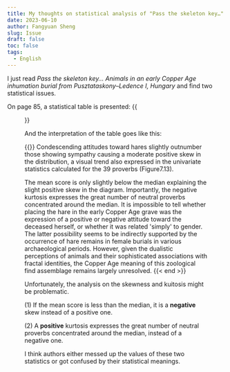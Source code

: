```yaml
---
title: My thoughts on statistical analysis of "Pass the skeleton key…"
date: 2023-06-10
author: Fangyuan Sheng
slug: Issue
draft: false
toc: false
tags:
  - English
---
```



I just read *Pass the skeleton key… Animals in an early Copper Age inhumation burial from Pusztataskony–Ledence I, Hungary* and find two statistical issues.

On page 85, a statistical table is presented:
{{<figure src="https://hellenshengfy.github.io/issue_1.png">}}

And the interpretation of the table goes like this:

  {{<block class="warning" >}}
Condescending attitudes toward hares slightly outnumber those showing sympathy causing a moderate positive skew in the distribution, a visual trend also expressed in the
univariate statistics calculated for the 39 proverbs (Figure7.13).

The mean score is only slightly below the median explaining the slight positive skew in the diagram. Importantly, the negative kurtosis expresses the great number of neutral proverbs concentrated around the median. It is impossible to tell whether placing the hare in the early Copper Age grave was the expression of a positive or negative attitude toward the deceased herself, or whether it was related 'simply' to gender. The latter possibility seems to be indirectly supported by the occurrence of hare remains in female burials in various archaeological periods. However, given the dualistic perceptions of animals and their sophisticated associations with fractal identities, the Copper Age meaning of this zoological find assemblage remains largely unresolved.
{{< end >}}

Unfortunately, the analysis on the skewness and kuitosis might be problematic.

(1) If the mean score is less than the median, it is a **negative** skew instead of a positive one.
  
(2) A **positive** kurtosis expresses the great number of neutral proverbs concentrated around the median, instead of a negative one.

I think authors either messed up the values of these two statistics or got confused by their statistical meanings.

